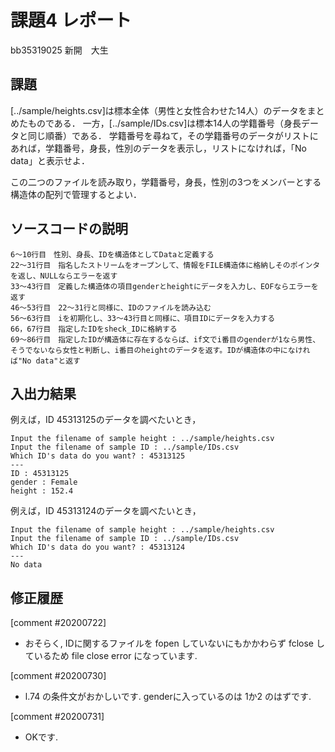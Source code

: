 # 課題4 レポート

bb35319025 新開　大生

## 課題

[../sample/heights.csv]は標本全体（男性と女性合わせた14人）のデータをまとめたものである．
一方，[../sample/IDs.csv]は標本14人の学籍番号（身長データと同じ順番）である．
学籍番号を尋ねて，その学籍番号のデータがリストにあれば，学籍番号，身長，性別のデータを表示し，リストになければ，「No data」と表示せよ．

この二つのファイルを読み取り，学籍番号，身長，性別の3つをメンバーとする構造体の配列で管理するとよい．

## ソースコードの説明

    6～10行目　性別、身長、IDを構造体としてDataと定義する
    22～31行目　指名したストリームをオープンして、情報をFILE構造体に格納しそのポインタを返し、NULLならエラーを返す
    33～43行目　定義した構造体の項目genderとheightにデータを入力し、EOFならエラーを返す
    46～53行目　22～31行と同様に、IDのファイルを読み込む
    56～63行目　iを初期化し、33～43行目と同様に、項目IDにデータを入力する
    66，67行目　指定したIDをsheck_IDに格納する
    69～86行目　指定したIDが構造体に存在するならば、if文でi番目のgenderが1なら男性、そうでないなら女性と判断し、i番目のheightのデータを返す。IDが構造体の中になければ"No data"と返す

## 入出力結果

例えば，ID 45313125のデータを調べたいとき，

```
Input the filename of sample height : ../sample/heights.csv
Input the filename of sample ID : ../sample/IDs.csv
Which ID's data do you want? : 45313125
---
ID : 45313125
gender : Female
height : 152.4
```

例えば，ID 45313124のデータを調べたいとき，

```
Input the filename of sample height : ../sample/heights.csv
Input the filename of sample ID : ../sample/IDs.csv
Which ID's data do you want? : 45313124
---
No data
```

## 修正履歴
[comment #20200722]
- おそらく, IDに関するファイルを fopen していないにもかかわらず fclose しているため file close error になっています. 

[comment #20200730]
- l.74 の条件文がおかしいです. genderに入っているのは 1か2 のはずです. 

[comment #20200731]
- OKです. 